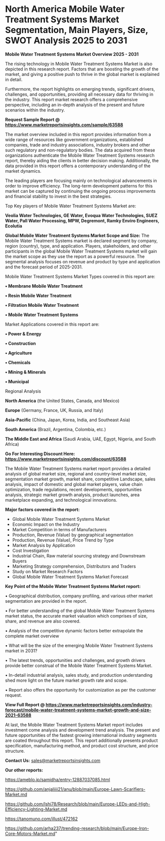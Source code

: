 # North America Mobile Water Treatment Systems Market Segmentation, Main Players, Size, SWOT Analysis 2025 to 2031

<Strong> Mobile Water Treatment Systems Market Overview 2025 - 2031</strong>

The rising technology in Mobile Water Treatment Systems Market is also depicted in this research report. Factors that are boosting the growth of the market, and giving a positive push to thrive in the global market is explained in detail.

Furthermore, the report highlights on emerging trends, significant drivers, challenges, and opportunities, providing all necessary data for thriving in the industry. This report market research offers a comprehensive perspective, including an in-depth analysis of the present and future scenarios within the industry.

<strong>Request Sample Report @ <a href=https://www.marketreportsinsights.com/sample/63588>https://www.marketreportsinsights.com/sample/63588</a></strong>

The market overview included in this report provides information from a wide range of resources like government organizations, established companies, trade and industry associations, industry brokers and other such regulatory and non-regulatory bodies. The data acquired from these organizations authenticate the Mobile Water Treatment Systems research report, thereby aiding the clients in better decision making. Additionally, the data provided in this report offers a contemporary understanding of the market dynamics.

The leading players are focusing mainly on technological advancements in order to improve efficiency. The long-term development patterns for this market can be captured by continuing the ongoing process improvements and financial stability to invest in the best strategies.

Top Key players of Mobile Water Treatment Systems Market are:

<strong>Veolia Water Technologies, GE Water, Evoqua Water Technologies, SUEZ Water, Pall Water Processing, MPW, Degremont, Ramky Enviro Engineers, Ecolutia</strong>

<strong><b>Global Mobile Water Treatment Systems Market Scope and Size:</b></strong>
The Mobile Water Treatment Systems market is declared segment by company, region (country), type, and application. Players, stakeholders, and other participants in the global Mobile Water Treatment Systems market will gain the market scope as they use the report as a powerful resource. The segmental analysis focuses on revenue and product by type and application and the forecast period of 2025-2031.

Mobile Water Treatment Systems Market Types covered in this report are:

<strong>• Membrane Mobile Water Treatment

• Resin Mobile Water Treatment

• Filtration Mobile Water Treatment

• Mobile Water Treatment Systems</strong>

Market Applications covered in this report are:

<strong>• Power & Energy

• Construction

• Agriculture

• Chemicals

• Mining & Minerals

• Municipal</strong> 

Regional Analysis

<strong>North America</strong> (the United States, Canada, and Mexico)

<strong>Europe</strong> (Germany, France, UK, Russia, and Italy)

<strong>Asia-Pacific</strong> (China, Japan, Korea, India, and Southeast Asia)

<strong>South America</strong> (Brazil, Argentina, Colombia, etc.)

<strong>The Middle East and Africa</strong> (Saudi Arabia, UAE, Egypt, Nigeria, and South Africa)

<strong>Go For Interesting Discount Here: <a href=https://www.marketreportsinsights.com/discount/63588>https://www.marketreportsinsights.com/discount/63588</a></strong>

The Mobile Water Treatment Systems market report provides a detailed analysis of global market size, regional and country-level market size, segmentation market growth, market share, competitive Landscape, sales analysis, impact of domestic and global market players, value chain optimization, trade regulations, recent developments, opportunities analysis, strategic market growth analysis, product launches, area marketplace expanding, and technological innovations.

<strong><b>Major factors covered in the report:</b></strong>
<ul>
  <li>Global Mobile Water Treatment Systems Market </li>
  <li>Economic Impact on the Industry</li>
  <li>Market Competition in terms of Manufacturers</li>
  <li>Production, Revenue (Value) by geographical segmentation</li>
  <li>Production, Revenue (Value), Price Trend by Type</li>
  <li>Market Analysis by Application</li>
  <li>Cost Investigation</li>
  <li>Industrial Chain, Raw material sourcing strategy and Downstream Buyers</li>
  <li>Marketing Strategy comprehension, Distributors and Traders</li>
  <li>Study on Market Research Factors</li>
  <li>Global Mobile Water Treatment Systems Market Forecast</li>
</ul>

<strong><b>Key Point of the Mobile Water Treatment Systems Market report:</b></strong>

• Geographical distribution, company profiling, and various other market segmentation are provided in the report.

• For better understanding of the global Mobile Water Treatment Systems market status, the accurate market valuation which comprises of size, share, and revenue are also covered.

• Analysis of the competitive dynamic factors better extrapolate the complete market overview

• What will be the size of the emerging Mobile Water Treatment Systems market in 2031?

• The latest trends, opportunities and challenges, and growth drivers provide better construal of the Mobile Water Treatment Systems Market.

• In-detail industrial analysis, sales study, and production understanding shed more light on the future market growth rate and scope.

• Report also offers the opportunity for customization as per the customer request.

<strong><b>View Full Report @ <a href=https://www.marketreportsinsights.com/industry-forecast/mobile-water-treatment-systems-market-growth-and-size-2021-63588>https://www.marketreportsinsights.com/industry-forecast/mobile-water-treatment-systems-market-growth-and-size-2021-63588</a></b></strong>


At last, the Mobile Water Treatment Systems Market report includes investment come analysis and development trend analysis. The present and future opportunities of the fastest growing international industry segments are coated throughout this report. This report additionally presents product specification, manufacturing method, and product cost structure, and price structure.

<strong>Contact Us:</strong>
sales@marketreportsinsights.com

<strong>Our other reports:</strong>

<a href=https://ameblo.jp/samidha/entry-12887037085.html>https://ameblo.jp/samidha/entry-12887037085.html</a>

<a href=https://github.com/anjaliiii21/anu/blob/main/Europe-Lawn-Scarifiers-Market.md>https://github.com/anjaliiii21/anu/blob/main/Europe-Lawn-Scarifiers-Market.md</a>

<a href=https://github.com/Ishi78/Research/blob/main/Europe-LEDs-and-High-Efficiency-Lighting-Market.md>https://github.com/Ishi78/Research/blob/main/Europe-LEDs-and-High-Efficiency-Lighting-Market.md</a>

<a href=https://tanomuno.com/illust/472162>https://tanomuno.com/illust/472162</a>

<a href=https://github.com/arha237/trending-research/blob/main/Europe-Iron-Core-Motors-Market.md>https://github.com/arha237/trending-research/blob/main/Europe-Iron-Core-Motors-Market.md</a>"
